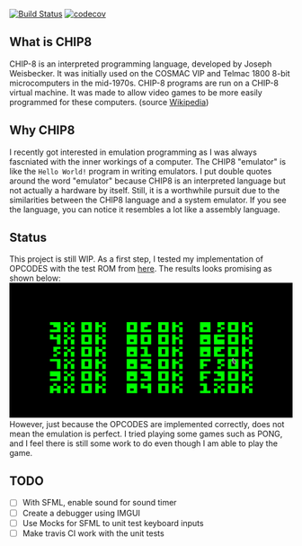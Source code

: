 [![Build Status](https://travis-ci.org/Panky-codes/CHIP8.svg?branch=master)](https://travis-ci.org/Panky-codes/CHIP8)
[![codecov](https://codecov.io/gh/Panky-codes/CHIP8/branch/master/graph/badge.svg)](https://codecov.io/gh/Panky-codes/CHIP8)
## What is CHIP8
CHIP-8 is an interpreted programming language, developed by Joseph Weisbecker. It was initially used on the COSMAC VIP and Telmac 1800 8-bit microcomputers in the mid-1970s. CHIP-8 programs are run on a CHIP-8 virtual machine. It was made to allow video games to be more easily programmed for these computers. (source [Wikipedia](https://en.wikipedia.org/wiki/CHIP-8))

## Why CHIP8
I recently got interested in emulation programming as I was always fascniated with the inner workings of a computer. The CHIP8 "emulator" is like the `Hello World!` program in writing emulators. I put double quotes around the word "emulator" because CHIP8 is an interpreted language but not actually a hardware by itself. Still, it is a worthwhile pursuit due to the similarities between the CHIP8 language and a system emulator. If you see the language, you can notice it resembles a lot like a assembly language.

## Status
This project is still WIP. As a first step, I tested my implementation of OPCODES with the test ROM from [here](https://github.com/corax89/chip8-test-rom). The results looks promising as shown below:
![test_rom](docs/test_rom.png)<br />
However, just because the OPCODES are implemented correctly, does not mean the emulation is perfect. I tried playing some games such as PONG, and I feel there is still some work to do even though I am able to play the game.

## TODO
- [ ]  With SFML, enable sound for sound timer
- [ ]  Create a debugger using IMGUI
- [ ]  Use Mocks for SFML to unit test keyboard inputs
- [ ]  Make travis CI work with the unit tests
